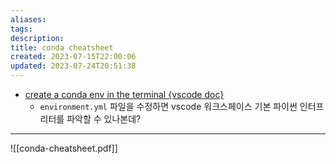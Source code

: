 ```yaml
---
aliases: 
tags: 
description:
title: conda cheatsheet
created: 2023-07-15T22:00:06
updated: 2023-07-24T20:51:38
---
```

- [create a conda env in the terminal {vscode doc}](https://code.visualstudio.com/docs/python/environments#_create-a-conda-environment-in-the-terminal)  
	- `environment.yml` 파일을 수정하면 vscode 워크스페이스 기본 파이썬 인터프리터를 파악할 수 있나본데?
---
![[conda-cheatsheet.pdf]]
